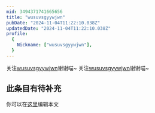 ```yaml
---
mid: 3494371741665656
title: "wusuvsgyywjwn"
pubDate: "2024-11-04T11:22:10.038Z"
updatedDate: "2024-11-04T11:22:10.038Z"
profile:
  {
    Nickname: ["wusuvsgyywjwn"],
  }
---
```


关注[wusuvsgyywjwn](https://space.bilibili.com/3494371741665656)谢谢喵~ 关注[wusuvsgyywjwn](https://space.bilibili.com/3494371741665656)谢谢喵~

## 此条目有待补充
你可以在[这里](https://github.com/Yuhanawa/VTuber.ICU/edit/master/src/content/v/wusuvsgyywjwn/index.md)编辑本文
